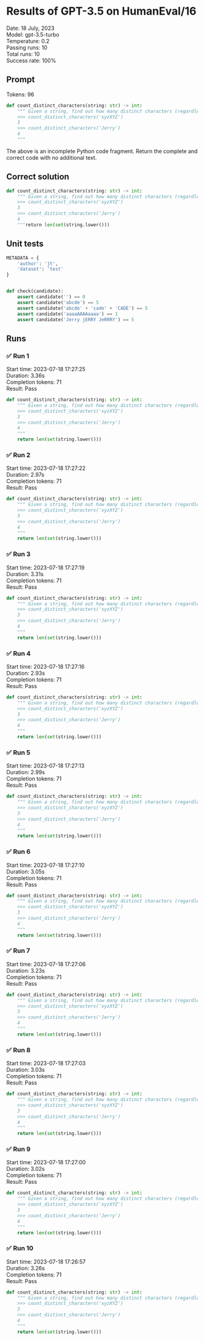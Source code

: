 # Results of GPT-3.5 on HumanEval/16
Date: 18 July, 2023<br />
Model: gpt-3.5-turbo<br />
Temperature: 0.2<br />
Passing runs: 10<br />
Total runs: 10<br />
Success rate: 100%
## Prompt
Tokens: 96
```python
def count_distinct_characters(string: str) -> int:
    """ Given a string, find out how many distinct characters (regardless of case) does it consist of
    >>> count_distinct_characters('xyzXYZ')
    3
    >>> count_distinct_characters('Jerry')
    4
    """
```
The above is an incomplete Python code fragment. Return the complete and correct code with no additional text.
## Correct solution
```python
def count_distinct_characters(string: str) -> int:
    """ Given a string, find out how many distinct characters (regardless of case) does it consist of
    >>> count_distinct_characters('xyzXYZ')
    3
    >>> count_distinct_characters('Jerry')
    4
    """return len(set(string.lower()))
```
## Unit tests
```python
METADATA = {
    'author': 'jt',
    'dataset': 'test'
}


def check(candidate):
    assert candidate('') == 0
    assert candidate('abcde') == 5
    assert candidate('abcde' + 'cade' + 'CADE') == 5
    assert candidate('aaaaAAAAaaaa') == 1
    assert candidate('Jerry jERRY JeRRRY') == 5
```
## Runs
### ✅ Run 1
Start time: 2023-07-18 17:27:25<br />
Duration: 3.36s<br />
Completion tokens: 71<br />
Result: Pass
```python
def count_distinct_characters(string: str) -> int:
    """ Given a string, find out how many distinct characters (regardless of case) does it consist of
    >>> count_distinct_characters('xyzXYZ')
    3
    >>> count_distinct_characters('Jerry')
    4
    """
    return len(set(string.lower()))
```
### ✅ Run 2
Start time: 2023-07-18 17:27:22<br />
Duration: 2.97s<br />
Completion tokens: 71<br />
Result: Pass
```python
def count_distinct_characters(string: str) -> int:
    """ Given a string, find out how many distinct characters (regardless of case) does it consist of
    >>> count_distinct_characters('xyzXYZ')
    3
    >>> count_distinct_characters('Jerry')
    4
    """
    return len(set(string.lower()))
```
### ✅ Run 3
Start time: 2023-07-18 17:27:19<br />
Duration: 3.31s<br />
Completion tokens: 71<br />
Result: Pass
```python
def count_distinct_characters(string: str) -> int:
    """ Given a string, find out how many distinct characters (regardless of case) does it consist of
    >>> count_distinct_characters('xyzXYZ')
    3
    >>> count_distinct_characters('Jerry')
    4
    """
    return len(set(string.lower()))
```
### ✅ Run 4
Start time: 2023-07-18 17:27:16<br />
Duration: 2.93s<br />
Completion tokens: 71<br />
Result: Pass
```python
def count_distinct_characters(string: str) -> int:
    """ Given a string, find out how many distinct characters (regardless of case) does it consist of
    >>> count_distinct_characters('xyzXYZ')
    3
    >>> count_distinct_characters('Jerry')
    4
    """
    return len(set(string.lower()))
```
### ✅ Run 5
Start time: 2023-07-18 17:27:13<br />
Duration: 2.99s<br />
Completion tokens: 71<br />
Result: Pass
```python
def count_distinct_characters(string: str) -> int:
    """ Given a string, find out how many distinct characters (regardless of case) does it consist of
    >>> count_distinct_characters('xyzXYZ')
    3
    >>> count_distinct_characters('Jerry')
    4
    """
    return len(set(string.lower()))
```
### ✅ Run 6
Start time: 2023-07-18 17:27:10<br />
Duration: 3.05s<br />
Completion tokens: 71<br />
Result: Pass
```python
def count_distinct_characters(string: str) -> int:
    """ Given a string, find out how many distinct characters (regardless of case) does it consist of
    >>> count_distinct_characters('xyzXYZ')
    3
    >>> count_distinct_characters('Jerry')
    4
    """
    return len(set(string.lower()))
```
### ✅ Run 7
Start time: 2023-07-18 17:27:06<br />
Duration: 3.23s<br />
Completion tokens: 71<br />
Result: Pass
```python
def count_distinct_characters(string: str) -> int:
    """ Given a string, find out how many distinct characters (regardless of case) does it consist of
    >>> count_distinct_characters('xyzXYZ')
    3
    >>> count_distinct_characters('Jerry')
    4
    """
    return len(set(string.lower()))
```
### ✅ Run 8
Start time: 2023-07-18 17:27:03<br />
Duration: 3.03s<br />
Completion tokens: 71<br />
Result: Pass
```python
def count_distinct_characters(string: str) -> int:
    """ Given a string, find out how many distinct characters (regardless of case) does it consist of
    >>> count_distinct_characters('xyzXYZ')
    3
    >>> count_distinct_characters('Jerry')
    4
    """
    return len(set(string.lower()))
```
### ✅ Run 9
Start time: 2023-07-18 17:27:00<br />
Duration: 3.02s<br />
Completion tokens: 71<br />
Result: Pass
```python
def count_distinct_characters(string: str) -> int:
    """ Given a string, find out how many distinct characters (regardless of case) does it consist of
    >>> count_distinct_characters('xyzXYZ')
    3
    >>> count_distinct_characters('Jerry')
    4
    """
    return len(set(string.lower()))
```
### ✅ Run 10
Start time: 2023-07-18 17:26:57<br />
Duration: 3.26s<br />
Completion tokens: 71<br />
Result: Pass
```python
def count_distinct_characters(string: str) -> int:
    """ Given a string, find out how many distinct characters (regardless of case) does it consist of
    >>> count_distinct_characters('xyzXYZ')
    3
    >>> count_distinct_characters('Jerry')
    4
    """
    return len(set(string.lower()))
```
